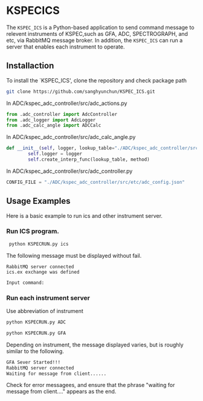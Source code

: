 # KSPECICS
The `KSPEC_ICS` is a Python-based application to send command message to relevent instruments of KSPEC,such as GFA, ADC, SPECTROGRAPH, and etc, via RabbitMQ message broker.
In addition, the `KSPEC_ICS` can run a server that enables each instrument to operate.



## Installaction
To install the `KSPEC_ICS', clone the repository and check package path

```bash
git clone https://github.com/sanghyunchun/KSPEC_ICS.git
```

In ADC/kspec_adc_controller/src/adc_actions.py

```python
from .adc_controller import AdcController
from .adc_logger import AdcLogger
from .adc_calc_angle import ADCCalc
```

In ADC/kspec_adc_controller/src/adc_calc_angle.py

```python
def __init__(self, logger, lookup_table="./ADC/kspec_adc_controller/src/etc/ADC_lookup.csv", method="pchip"):
        self.logger = logger
        self.create_interp_func(lookup_table, method)
```

In ADC/kspec_adc_controller/src/adc_controller.py

```python
CONFIG_FILE = "./ADC/kspec_adc_controller/src/etc/adc_config.json"
```

## Usage Examples
Here is a basic example to run ics and other instrument server.

### Run ICS program.

```bash
 python KSPECRUN.py ics
```

The following message must be displayed without fail.
```
RabbitMQ server connected
ics.ex exchange was defined

Input command:
```


### Run each instrument server
Use abbreviation of instrument 
```bash
python KSPECRUN.py ADC

python KSPECRUN.py GFA
```

Depending on instrument, the message displayed varies, but
is roughly similar to the following.

```bash
GFA Sever Started!!!
RabbitMQ server connected
Waiting for message from client......
```

Check for error messagees, and ensure that the phrase
"waiting for message from client...." appears as the end.

